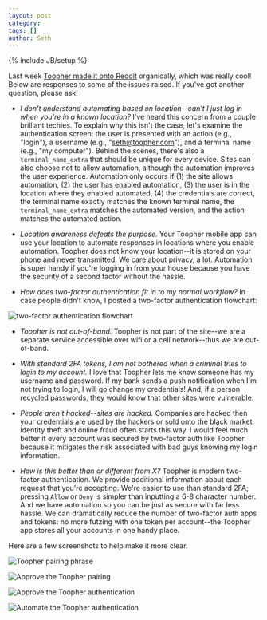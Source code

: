 ```yaml
---
layout: post
category: 
tags: []
author: Seth
---
```

{% include JB/setup %}

Last week [Toopher made it onto Reddit](http://www.reddit.com/r/netsec/comments/1kxn5f/toopher_a_simple_phonebased_twofactor/) organically, which was really cool! Below are responses to some of the issues raised. If you've got another question, please ask!

* *I don't understand automating based on location--can't I just log in when you're in a known location?* I've heard this concern from a couple brilliant techies. To explain why this isn't the case, let's examine the authentication screen: the user is presented with an action (e.g., "login"), a username (e.g., "seth@toopher.com"), and a terminal name (e.g., "my computer"). Behind the scenes, there's also a `terminal_name_extra` that should be unique for every device. Sites can also choose not to allow automation, although the automation improves the user experience. Automation only occurs if (1) the site allows automation, (2) the user has enabled automation, (3) the user is in the location where they enabled automated, (4) the credentials are correct, the terminal name exactly matches the known terminal name, the `terminal_name_extra` matches the automated version, and the action matches the automated action.

* *Location awareness defeats the purpose.* Your Toopher mobile app can use your location to automate responses in locations where you enable automation. Toopher does not know your location--it is stored on your phone and never transmitted. We care about privacy, a lot. Automation is super handy if you're logging in from your house because you have the security of a second factor without the hassle.

* *How does two-factor authentication fit in to my normal workflow?* In case people didn't know, I posted a two-factor authentication flowchart: 

![two-factor authentication flowchart](http://i.imgur.com/MUP4dEZ.png)

* *Toopher is not out-of-band.* Toopher is not part of the site--we are a separate service accessible over wifi or a cell network--thus we are out-of-band.

* *With standard 2FA tokens, I am not bothered when a criminal tries to login to my account.* I love that Toopher lets me know someone has my username and password. If my bank sends a push notification when I'm not trying to login, I will go change my credentials! And, if a person recycled passwords, they would know that other sites were vulnerable.

* *People aren't hacked--sites are hacked.* Companies are hacked then your credentials are used by the hackers or sold onto the black market. Identity theft and online fraud often starts this way. I would feel much better if every account was secured by two-factor auth like Toopher because it mitigates the risk associated with bad guys knowing my login information.

* *How is this better than or different from X?* Toopher is modern two-factor authentication. We provide additional information about each request that you're accepting. We're easier to use than standard 2FA; pressing `Allow` or `Deny` is simpler than inputting a 6-8 character number. And we have automation so you can be just as secure with far less hassle. We can dramatically reduce the number of two-factor auth apps and tokens: no more futzing with one token per account--the Toopher app stores all your accounts in one handy place.  

Here are a few screenshots to help make it more clear.

![Toopher pairing phrase](http://i.imgur.com/LnlyiGb.png)

![Approve the Toopher pairing](http://i.imgur.com/Fm8yqc6.png)

![Approve the Toopher authentication](http://i.imgur.com/MHlzawR.png)

![Automate the Toopher authentication](http://i.imgur.com/2NJ5O9N.png)

